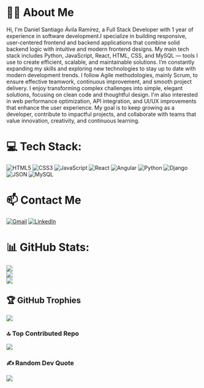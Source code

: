 # 👨‍💻 About Me

Hi, I'm Daniel Santiago Ávila Ramírez, a Full Stack Developer with 1 year of experience in software development.I specialize in building responsive, user-centered frontend and backend applications that combine solid backend logic with intuitive and modern frontend designs. My main tech stack includes Python, JavaScript, React, HTML, CSS, and MySQL — tools I use to create efficient, scalable, and maintainable solutions. I’m constantly expanding my skills and exploring new technologies to stay up to date with modern development trends. I follow Agile methodologies, mainly Scrum, to ensure effective teamwork, continuous improvement, and smooth project delivery. I enjoy transforming complex challenges into simple, elegant solutions, focusing on clean code and thoughtful design. I'm also interested in web performance optimization, API integration, and UI/UX improvements that enhance the user experience. My goal is to keep growing as a developer, contribute to impactful projects, and collaborate with teams that value innovation, creativity, and continuous learning.




# 💻 Tech Stack:
![HTML5](https://img.shields.io/badge/html5-%23E34F26.svg?style=for-the-badge&logo=html5&logoColor=white)
![CSS3](https://img.shields.io/badge/css3-%231572B6.svg?style=for-the-badge&logo=css3&logoColor=white)
![JavaScript](https://img.shields.io/badge/javascript-%23F7DF1E.svg?style=for-the-badge&logo=javascript&logoColor=black)
![React](https://img.shields.io/badge/react-%2320232a.svg?style=for-the-badge&logo=react&logoColor=%2361DAFB)
![Angular](https://img.shields.io/badge/angular-%23DD0031.svg?style=for-the-badge&logo=angular&logoColor=white)
![Python](https://img.shields.io/badge/python-%233776AB.svg?style=for-the-badge&logo=python&logoColor=white)
![Django](https://img.shields.io/badge/django-%23092E20.svg?style=for-the-badge&logo=django&logoColor=white)
![JSON](https://img.shields.io/badge/json-%23000000.svg?style=for-the-badge&logo=json&logoColor=white)
![MySQL](https://img.shields.io/badge/mysql-%2300f.svg?style=for-the-badge&logo=mysql&logoColor=white)

# 📫 Contact Me

[![Gmail](https://img.shields.io/badge/Gmail-D14836?style=for-the-badge&logo=gmail&logoColor=white)](mailto:daniels.avilar02@gmail.co,)
[![LinkedIn](https://img.shields.io/badge/LinkedIn-%230077B5.svg?style=for-the-badge&logo=linkedin&logoColor=white)](www.linkedin.com/in/daniel-santiago-avila-ramírez-763031385)



# 📊 GitHub Stats:
![](https://github-readme-stats.vercel.app/api?username=DSantiagoAvila&theme=dark&hide_border=false&include_all_commits=false&count_private=false)<br/>
![](https://github-readme-streak-stats.herokuapp.com/?user=DSantiagoAvila&theme=dark&hide_border=false)<br/>
![](https://github-readme-stats.vercel.app/api/top-langs/?username=DSantiagoAvila&theme=dark&hide_border=false&include_all_commits=false&count_private=false&layout=compact)

## 🏆 GitHub Trophies
![](https://github-profile-trophy.vercel.app/?username=DSantiagoAvila&theme=onedark&no-frame=true&no-bg=false&margin-w=4)

### 🔝 Top Contributed Repo
![](https://github-contributor-stats.vercel.app/api?username=DSantiagoAvila&limit=5&theme=tokyonight&combine_all_yearly_contributions=true)


### ✍️ Random Dev Quote
![](https://quotes-github-readme.vercel.app/api?type=horizontal&theme=radical)

